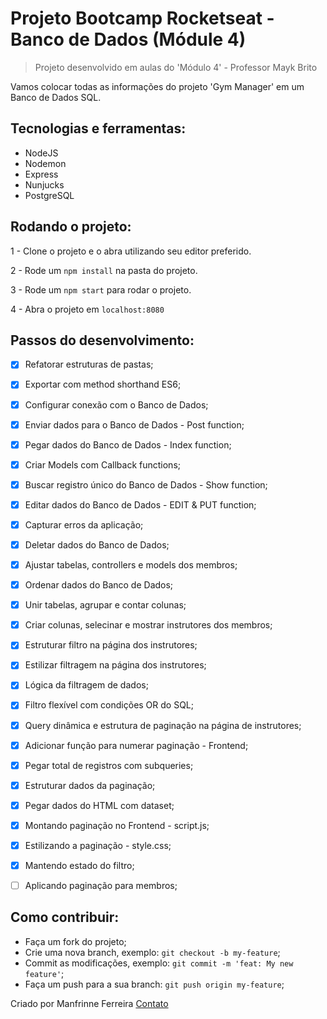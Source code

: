 # Projeto Bootcamp Rocketseat - Banco de Dados (Módule 4)

> Projeto desenvolvido em aulas do 'Módulo 4' - Professor Mayk Brito

Vamos colocar todas as informações do projeto 'Gym Manager' em um Banco de Dados SQL.


 ## Tecnologias e ferramentas:

 <ul>
  <li>NodeJS</li>
  <li>Nodemon</li>
  <li>Express</li>
  <li>Nunjucks</li>
  <li>PostgreSQL</li>
 </ul>

## Rodando o projeto:

1 - Clone o projeto e o abra utilizando seu editor preferido.

2 - Rode um `npm install` na pasta do projeto.

3 - Rode um `npm start` para rodar o projeto.

4 - Abra o projeto em `localhost:8080`

## Passos do desenvolvimento:

- [x] Refatorar estruturas de pastas;
- [x] Exportar com method shorthand ES6;
- [x] Configurar conexão com o Banco de Dados;
- [x] Enviar dados para o Banco de Dados - Post function;
- [x] Pegar dados do Banco de Dados - Index function;
- [x] Criar Models com Callback functions;
- [x] Buscar registro único do Banco de Dados - Show function;
- [x] Editar dados do Banco de Dados - EDIT & PUT function;
- [x] Capturar erros da aplicação;
- [x] Deletar dados do Banco de Dados;
- [x] Ajustar tabelas, controllers e models dos membros;
- [x] Ordenar dados do Banco de Dados;
- [x] Unir tabelas, agrupar e contar colunas;
- [x] Criar colunas, selecinar e mostrar instrutores dos membros;
- [x] Estruturar filtro na página dos instrutores;
- [x] Estilizar filtragem na página dos instrutores;
- [x] Lógica da filtragem de dados;
- [x] Filtro flexível com condições OR do SQL;
- [x] Query dinâmica e estrutura de paginação na página de instrutores;
- [x] Adicionar função para numerar paginação - Frontend;
- [x] Pegar total de registros com subqueries;
- [x] Estruturar dados da paginação;
- [x] Pegar dados do HTML com dataset;
- [x] Montando paginação no Frontend - script.js;
- [x] Estilizando a paginação - style.css;
- [x] Mantendo estado do filtro;
- [ ] Aplicando paginação para membros;


## Como contribuir:

-  Faça um fork do projeto;
-  Crie uma nova branch, exemplo: `git checkout -b my-feature`;
-  Commit as modificações, exemplo: `git commit -m 'feat: My new feature'`;
-  Faça um push para a sua branch: `git push origin my-feature`;



Criado por Manfrinne Ferreira [Contato](https://www.linkedin.com/in/manfrinne-ferreira-6033121a7/)
